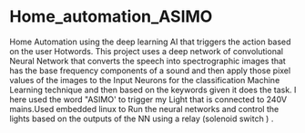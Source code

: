 # Home_automation_ASIMO
Home Automation using the deep learning AI that triggers the action based on the user Hotwords. This project uses a deep network of convolutional Neural Network that converts the speech into spectrographic images that has the base frequency components of a sound and then apply those pixel values of the images to the Input Neurons for the classification Machine Learning technique and then based on the keywords given it does the task. I here used the word "ASIMO' to trigger my Light that is connected to 240V mains.Used embedded linux to Run the neural networks and control the lights based on the outputs of the NN using a relay (solenoid switch ) .
